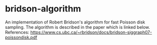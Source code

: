 # bridson-algorithm
An implementation of Robert Bridson's algorithm for fast Poisson disk sampling. The algorithm is described in the paper which is linked below.    
References: https://www.cs.ubc.ca/~rbridson/docs/bridson-siggraph07-poissondisk.pdf
